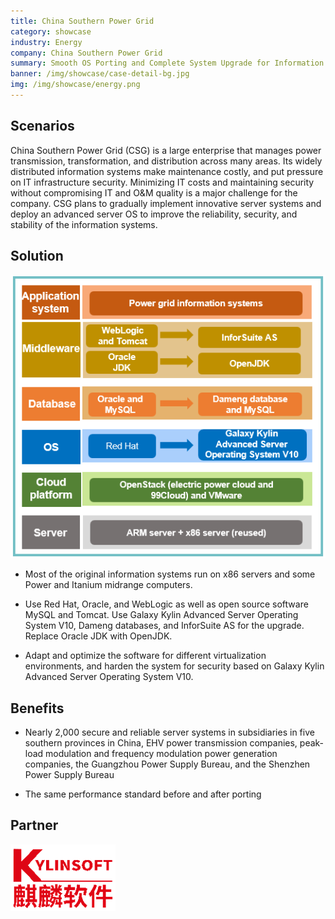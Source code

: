 ```yaml
---
title: China Southern Power Grid
category: showcase
industry: Energy
company: China Southern Power Grid
summary: Smooth OS Porting and Complete System Upgrade for Information Systems
banner: /img/showcase/case-detail-bg.jpg
img: /img/showcase/energy.png
---
```


## Scenarios

China Southern Power Grid (CSG) is a large enterprise that manages power transmission, transformation, and distribution across many areas. Its widely distributed information systems make maintenance costly, and put pressure on IT infrastructure security. Minimizing IT costs and maintaining security without compromising IT and O&M quality is a major challenge for the company. CSG plans to gradually implement innovative server systems and deploy an advanced server OS to improve the reliability, security, and stability of the information systems.

## **Solution**

<div class="case-img"><img src="./e2.png"/></div>

- Most of the original information systems run on x86 servers and some Power and Itanium midrange computers.

- Use Red Hat, Oracle, and WebLogic as well as open source software MySQL and Tomcat. Use Galaxy Kylin Advanced Server Operating System V10, Dameng databases, and InforSuite AS for the upgrade. Replace Oracle JDK with OpenJDK.

- Adapt and optimize the software for different virtualization environments, and harden the system for security based on Galaxy Kylin Advanced Server Operating System V10.

## **Benefits**

- Nearly 2,000 secure and reliable server systems in subsidiaries in five southern provinces in China, EHV power transmission companies, peak-load modulation and frequency modulation power generation companies, the Guangzhou Power Supply Bureau, and the Shenzhen Power Supply Bureau

- The same performance standard before and after porting

## Partner

<img src="./qiling.png"/>
